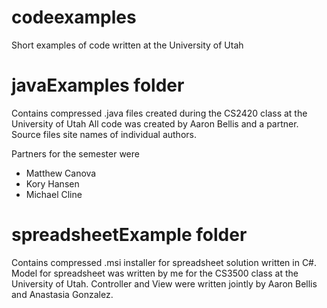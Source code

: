 # codeexamples
Short examples of code written at the University of Utah

# javaExamples folder
Contains compressed .java files created during the CS2420 class at the University of Utah
All code was created by Aaron Bellis and a partner. Source files site names of individual 
authors.

Partners for the semester were 
  * Matthew Canova
  * Kory Hansen
  * Michael Cline

# spreadsheetExample folder
Contains compressed .msi installer for spreadsheet solution written in C#. Model for 
spreadsheet was written by me for the CS3500 class at the University of Utah. Controller 
and View were written jointly by Aaron Bellis and Anastasia Gonzalez.
